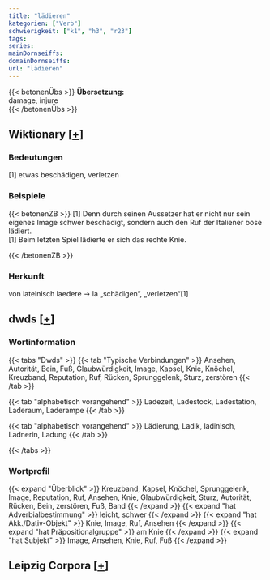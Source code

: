 ```yaml
---
title: "lädieren"
kategorien: ["Verb"]
schwierigkeit: ["k1", "h3", "r23"]
tags:
series:
mainDornseiffs:
domainDornseiffs:
url: "lädieren"
---
```


{{< betonenÜbs >}}
**Übersetzung:**  
damage, injure  
{{< /betonenÜbs >}}

## Wiktionary [[+](https://de.wiktionary.org/wiki/lädieren)]

### Bedeutungen
[1] etwas beschädigen, verletzen  

### Beispiele
{{< betonenZB >}}
[1] Denn durch seinen Aussetzer hat er nicht nur sein eigenes Image schwer beschädigt, sondern auch den Ruf der Italiener böse lädiert.  
[1] Beim letzten Spiel lädierte er sich das rechte Knie.  

{{< /betonenZB >}}
### Herkunft
von lateinisch laedere → la „schädigen“, „verletzen“[1]  



## dwds [[+](https://www.dwds.de/wb/lädieren)]

### Wortinformation
{{< tabs "Dwds" >}}
{{< tab "Typische Verbindungen" >}}
Ansehen, Autorität, Bein, Fuß, Glaubwürdigkeit, Image, Kapsel, Knie, Knöchel, Kreuzband, Reputation, Ruf, Rücken, Sprunggelenk, Sturz, zerstören
{{< /tab >}}

{{< tab "alphabetisch vorangehend" >}}
Ladezeit, Ladestock, Ladestation, Laderaum, Laderampe
{{< /tab >}}

{{< tab "alphabetisch vorangehend" >}}
Lädierung, Ladik, ladinisch, Ladnerin, Ladung
{{< /tab >}}

{{< /tabs >}}

### Wortprofil
{{< expand "Überblick" >}} Kreuzband, Kapsel, Knöchel, Sprunggelenk, Image, Reputation, Ruf, Ansehen, Knie, Glaubwürdigkeit, Sturz, Autorität, Rücken, Bein, zerstören, Fuß, Band {{< /expand >}}
{{< expand "hat Adverbialbestimmung" >}} leicht, schwer {{< /expand >}}
{{< expand "hat Akk./Dativ-Objekt" >}} Knie, Image, Ruf, Ansehen {{< /expand >}}
{{< expand "hat Präpositionalgruppe" >}} am Knie {{< /expand >}}
{{< expand "hat Subjekt" >}} Image, Ansehen, Knie, Ruf, Fuß {{< /expand >}}

## Leipzig Corpora [[+](https://corpora.uni-leipzig.de/en/res?word=lädieren&corpusId=deu_newscrawl-public_2018)]

